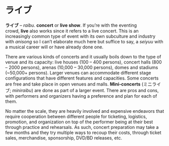 # ライブ

**ライブ** – *raibu*. **concert** or **live show**. If you’re with the eventing crowd, **live** also works since it refers to a live concert. This is an increasingly common type of event with its own subculture and industry with *anisong* so I can’t elaborate much here but suffice to say, a *seiyuu* with a musical career will or have already done one.

There are various kinds of concerts and it usually boils down to the type of venue and its capacity: live houses (100 – 400 persons), concert halls (800 – 2000 persons), arenas (10,000 – 30,000 persons), domes and stadiums (~50,000+ persons). Larger venues can accommodate different stage configurations that have different features and capacities. Some concerts are free and take place in open venues and malls. **Mini-concerts** (ミニライブ; *miniraibu*) are done as part of a larger event. There are pros and cons, with performers and organizers having a preference and plan for each of them.

No matter the scale, they are heavily involved and expensive endeavors that require cooperation between different people for ticketing, logistics, promotion, and organization on top of the performer being at their best through practice and rehearsals. As such, concert preparation may take a few months and they try multiple ways to recoup their costs, through ticket sales, merchandise, sponsorship, DVD/BD releases, etc.
